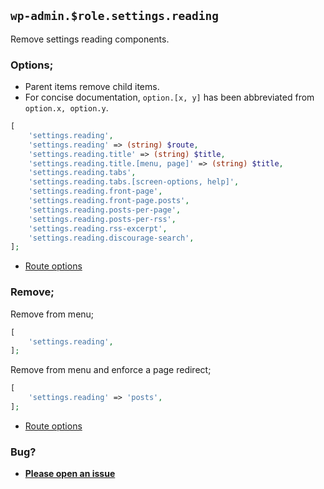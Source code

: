 ## `wp-admin.$role.settings.reading`

Remove settings reading components.

### Options;

* Parent items remove child items. 
* For concise documentation, `option.[x, y]` has been abbreviated from `option.x, option.y`.

```php
[
    'settings.reading',
    'settings.reading' => (string) $route,
    'settings.reading.title' => (string) $title,
    'settings.reading.title.[menu, page]' => (string) $title,
    'settings.reading.tabs',
    'settings.reading.tabs.[screen-options, help]',
    'settings.reading.front-page',
    'settings.reading.front-page.posts',
    'settings.reading.posts-per-page',
    'settings.reading.posts-per-rss',
    'settings.reading.rss-excerpt',
    'settings.reading.discourage-search',
];
```

* [Route options](../route-options.md)

### Remove;

Remove from menu;

```php
[
    'settings.reading',
];
```

Remove from menu and enforce a page redirect;

```php
[
    'settings.reading' => 'posts',
];
```

* [Route options](../route-options.md)

### Bug?

* **[Please open an issue](https://github.com/soberwp/intervention/issues/new?title=[wp-admin.settings.reading]&labels=bug&assignees=darrenjacoby)**
